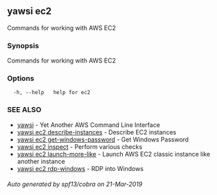 ## yawsi ec2

Commands for working with AWS EC2

### Synopsis


Commands for working with AWS EC2

### Options

```
  -h, --help   help for ec2
```

### SEE ALSO
* [yawsi](yawsi.md)	 - Yet Another AWS Command Line Interface
* [yawsi ec2 describe-instances](yawsi_ec2_describe-instances.md)	 - Describe EC2 instances
* [yawsi ec2 get-windows-password](yawsi_ec2_get-windows-password.md)	 - Get Windows Password
* [yawsi ec2 inspect](yawsi_ec2_inspect.md)	 - Perform various checks
* [yawsi ec2 launch-more-like](yawsi_ec2_launch-more-like.md)	 - Launch AWS EC2 classic instance like another instance
* [yawsi ec2 rdp-windows](yawsi_ec2_rdp-windows.md)	 - RDP into Windows

###### Auto generated by spf13/cobra on 21-Mar-2019
